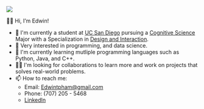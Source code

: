 ![](https://res.cloudinary.com/practicaldev/image/fetch/s--XURexv5l--/c_imagga_scale,f_auto,fl_progressive,h_420,q_auto,w_1000/https://dev-to-uploads.s3.amazonaws.com/i/w0tci0oyztfaduazx54s.png)

👋🏼 Hi, I’m Edwin!
- 🔬 I'm currently a student at [UC San Diego](ucsd.edu) pursuing a [Cognitive Science](https://cogsci.ucsd.edu) Major with a Specialization in [Design and Interaction](https://cogsci.ucsd.edu/undergraduates/major/design-interaction.html).
- 👀 Very interested in programming, and data science.
- 🌱 I'm currently learning mutliple programming languages such as Python, Java, and C++.
- 👯‍♂️ I'm looking for collaborations to learn more and work on projects that solves real-world problems.
- 📫 How to reach me:
  - Email: Edwintpham@gmail.com
  - Phone: (707) 205 - 5468
  - [LinkedIn](https://www.linkedin.com/in/edwin-pham-9982b81b2/)
